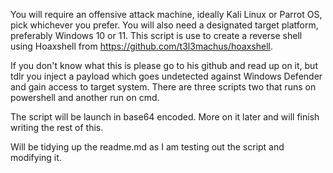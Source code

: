 You will require an offensive attack machine, ideally Kali Linux or Parrot OS, pick whichever you prefer. You will also need a designated target platform, preferably Windows 10 or 11.
This script is use to create a reverse shell using Hoaxshell from https://github.com/t3l3machus/hoaxshell.

If you don't know what this is please go to his github and read up on it, but tdlr you inject a payload which goes undetected against Windows Defender and gain access to target system. 
There are three scripts two that runs on powershell and another run on cmd.

The script will be launch in base64 encoded. More on it later and will finish writing the rest of this. 


Will be tidying up the readme.md as I am testing out the script and modifying it. 

